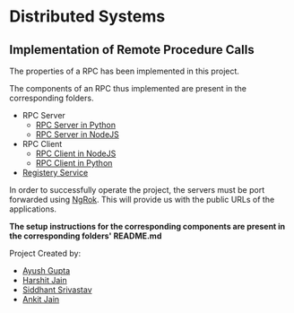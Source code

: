 # Distributed Systems

## Implementation of Remote Procedure Calls

The properties of a RPC has been implemented in this project.

The components of an RPC thus implemented are present in the corresponding folders.

- RPC Server
  - [RPC Server in Python](https://github.com/WickedBrat/rpc-implementation/tree/master/Python-RPC-Server)
  - [RPC Server in NodeJS](https://github.com/WickedBrat/rpc-implementation/tree/master/RPC-Server)
- RPC Client
  - [RPC Client in NodeJS](https://github.com/WickedBrat/rpc-implementation/tree/master/RPC-Client)
  - [RPC Client in Python](https://github.com/WickedBrat/rpc-implementation/tree/master/RPC-Client)
- [Registery Service](https://github.com/WickedBrat/rpc-implementation/tree/master/Registry-Services)

In order to successfully operate the project, the servers must be port forwarded using [NgRok](https://ngrok.com/). This will provide us with the public URLs of the applications.

**The setup instructions for the corresponding components are present in the corresponding folders' README.md**

Project Created by:

- [Ayush Gupta](https://github.com/agbilotia1998)
- [Harshit Jain](https://github.com/Symphoria)
- [Siddhant Srivastav](https://github.com/WickedBrat)
- [Ankit Jain](https://github.com/aankitjain)
